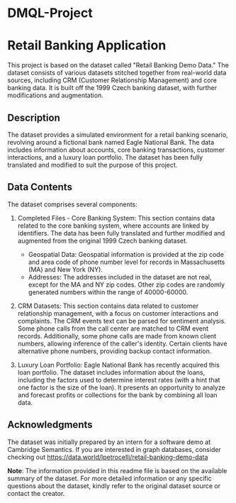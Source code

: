 # DMQL-Project

# Retail Banking Application

This project is based on the dataset called "Retail Banking Demo Data." The dataset consists of various datasets stitched together from real-world data sources, including CRM (Customer Relationship Management) and core banking data. It is built off the 1999 Czech banking dataset, with further modifications and augmentation.

## Description

The dataset provides a simulated environment for a retail banking scenario, revolving around a fictional bank named Eagle National Bank. The data includes information about accounts, core banking transactions, customer interactions, and a luxury loan portfolio. The dataset has been fully translated and modified to suit the purpose of this project.

## Data Contents

The dataset comprises several components:

1. Completed Files - Core Banking System: This section contains data related to the core banking system, where accounts are linked by identifiers. The data has been fully translated and further modified and augmented from the original 1999 Czech banking dataset.

   - Geospatial Data: Geospatial information is provided at the zip code and area code of phone number level for records in Massachusetts (MA) and New York (NY).
   - Addresses: The addresses included in the dataset are not real, except for the MA and NY zip codes. Other zip codes are randomly generated numbers within the range of 40000-60000.

2. CRM Datasets: This section contains data related to customer relationship management, with a focus on customer interactions and complaints. The CRM events text can be parsed for sentiment analysis. Some phone calls from the call center are matched to CRM event records. Additionally, some phone calls are made from known client numbers, allowing inference of the caller's identity. Certain clients have alternative phone numbers, providing backup contact information.

3. Luxury Loan Portfolio: Eagle National Bank has recently acquired this loan portfolio. The dataset includes information about the loans, including the factors used to determine interest rates (with a hint that one factor is the size of the loan). It presents an opportunity to analyze and forecast profits or collections for the bank by combining all loan data.

## Acknowledgments

The dataset was initially prepared by an intern for a software demo at Cambridge Semantics. If you are interested in graph databases, consider checking out https://data.world/lpetrocelli/retail-banking-demo-data

**Note**: The information provided in this readme file is based on the available summary of the dataset. For more detailed information or any specific questions about the dataset, kindly refer to the original dataset source or contact the creator.